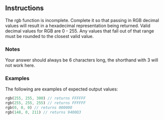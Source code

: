 ## Instructions

The rgb function is incomplete. Complete it so that passing in RGB decimal values will result in a hexadecimal representation being returned. Valid decimal values for RGB are 0 - 255. Any values that fall out of that range must be rounded to the closest valid value.

### Notes

Your answer should always be 6 characters long, the shorthand with 3 will not work here.

### Examples

The following are examples of expected output values:

```rust
rgb(255, 255, 300) // returns FFFFFF
rgb(255, 255, 255) // returns FFFFFF
rgb(0, 0, 0) // returns 000000
rgb(148, 0, 211) // returns 9400D3
```
